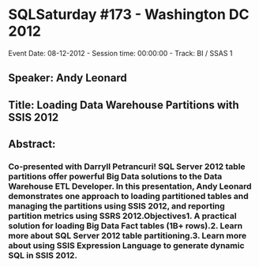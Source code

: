 # SQLSaturday #173 - Washington DC 2012
Event Date: 08-12-2012 - Session time: 00:00:00 - Track: BI / SSAS 1
## Speaker: Andy Leonard
## Title: Loading Data Warehouse Partitions with SSIS 2012
## Abstract:
### Co-presented with Darryll Petrancuri! SQL Server 2012 table partitions offer powerful Big Data solutions to the Data Warehouse ETL Developer. In this presentation, Andy Leonard demonstrates one approach to loading partitioned tables and managing the partitions using SSIS 2012, and reporting partition metrics using SSRS 2012.Objectives1. A practical solution for loading Big Data Fact tables (1B+ rows).2. Learn more about SQL Server 2012 table partitioning.3. Learn more about using SSIS Expression Language to generate dynamic SQL in SSIS 2012.  
